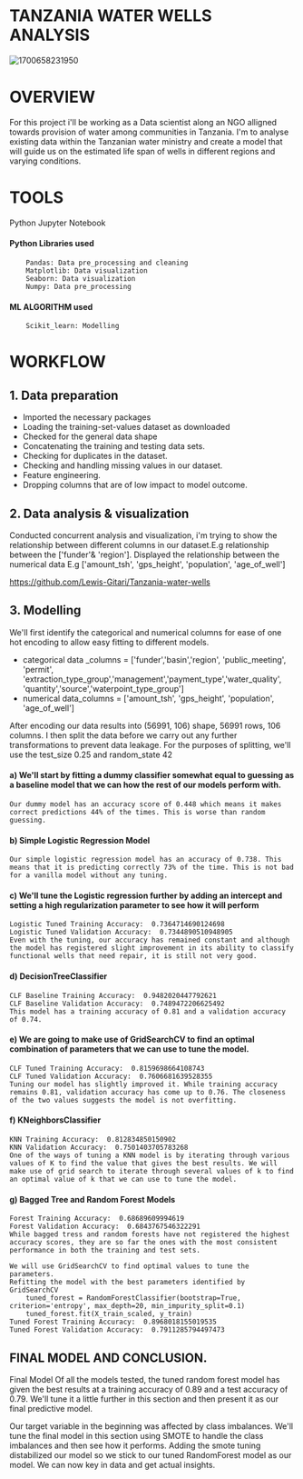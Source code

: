 # TANZANIA WATER WELLS ANALYSIS

![1700658231950](https://github.com/Lewis-Gitari/Tanzania-water-wells/assets/146082404/46e5c67f-7ffc-43c9-9a50-9e65f1d470d9)

# OVERVIEW
For this project i'll be working as a Data scientist along an NGO alligned towards provision of water among communities in Tanzania. I'm to analyse existing data within the Tanzanian water ministry and create a model that will guide us on the estimated life span of wells in different regions and varying  conditions.

# TOOLS
  Python
  Jupyter Notebook

#### Python Libraries used
        Pandas: Data pre_processing and cleaning
        Matplotlib: Data visualization
        Seaborn: Data visualization
        Numpy: Data pre_processing
#### ML ALGORITHM used
        Scikit_learn: Modelling

# WORKFLOW
## 1.  Data preparation
+  Imported the necessary packages
+  Loading the training-set-values dataset as downloaded
+  Checked for the general data shape
+  Concatenating the training and testing data sets.
+  Checking for duplicates in the dataset.
+  Checking and handling missing values in our dataset.
+  Feature engineering.
+  Dropping columns that are of low impact to model outcome.
## 2. Data analysis & visualization
Conducted concurrent analysis and visualization, i'm trying to show the relationship between different columns in our dataset.E.g  relationship between the ['funder'& 'region'].
Displayed the relationship between the numerical data E.g ['amount_tsh', 'gps_height', 'population', 'age_of_well']

https://github.com/Lewis-Gitari/Tanzania-water-wells

## 3. Modelling
We'll first identify the categorical and numerical columns for ease of one hot encoding to allow easy fitting to different models.
+  categorical data _columns = ['funder','basin','region', 'public_meeting', 'permit',
            'extraction_type_group','management','payment_type','water_quality',
            'quantity','source','waterpoint_type_group']
+  numerical data_columns = ['amount_tsh', 'gps_height', 'population', 'age_of_well']

After encoding our data results into (56991, 106) shape, 56991 rows, 106 columns.
I then split the data before we carry out any further transformations to prevent data leakage. For the purposes of splitting, we'll use the test_size 0.25 and random_state 42
            
#### a) We'll start by fitting a dummy classifier somewhat equal to guessing as a baseline model that we can how the rest of our models perform with.
    Our dummy model has an accuracy score of 0.448 which means it makes correct predictions 44% of the times. This is worse than random guessing.
#### b) Simple Logistic Regression Model
    Our simple logistic regression model has an accuracy of 0.738. This means that it is predicting correctly 73% of the time. This is not bad for a vanilla model without any tuning.
#### c) We'll tune the Logistic regression further by adding an intercept and setting a high regularization parameter to see how it will perform
    Logistic Tuned Training Accuracy:  0.7364714690124698
    Logistic Tuned Validation Accuracy:  0.7344890510948905
    Even with the tuning, our accuracy has remained constant and although the model has registered slight improvement in its ability to classify functional wells that need repair, it is still not very good.
#### d) DecisionTreeClassifier
    CLF Baseline Training Accuracy:  0.9482020447792621
    CLF Baseline Validation Accuracy:  0.7489472206625492
    This model has a training accuracy of 0.81 and a validation accuracy of 0.74.
#### e) We are going to make use of GridSearchCV to find an optimal combination of parameters that we can use to tune the model.
    CLF Tuned Training Accuracy:  0.8159698664108743
    CLF Tuned Validation Accuracy:  0.7606681639528355
    Tuning our model has slightly improved it. While training accuracy remains 0.81, validation accuracy has come up to 0.76. The closeness of the two values suggests the model is not overfitting.
#### f) KNeighborsClassifier    
    KNN Training Accuracy:  0.812834850150902
    KNN Validation Accuracy:  0.7501403705783268
    One of the ways of tuning a KNN model is by iterating through various values of K to find the value that gives the best results. We will make use of grid search to iterate through several values of k to find an optimal value of k that we can use to tune the model.
#### g) Bagged Tree and Random Forest Models
    Forest Training Accuracy:  0.68689609994619
    Forest Validation Accuracy:  0.6843767546322291
    While bagged tress and random forests have not registered the highest accuracy scores, they are so far the ones with the most consistent performance in both the training and test sets.

    We will use GridSearchCV to find optimal values to tune the parameters.
    Refitting the model with the best parameters identified by GridSearchCV
        tuned_forest = RandomForestClassifier(bootstrap=True, criterion='entropy', max_depth=20, min_impurity_split=0.1)
        tuned_forest.fit(X_train_scaled, y_train)
    Tuned Forest Training Accuracy:  0.8968018155019535
    Tuned Forest Validation Accuracy:  0.7911285794497473

## FINAL MODEL AND CONCLUSION.
Final Model
Of all the models tested, the tuned random forest model has given the best results at a training accuracy of 0.89 and a test accuracy of 0.79. We'll tune it a little further in this section and then present it as our final predictive model.

Our target variable in the beginning was affected by class imbalances. We'll tune the final model in this section using SMOTE to handle the class imbalances and then see how it performs.
Adding the smote tuning distabilized our model so we stick to our tuned RandomForest model as our model.
We can now key in data and get actual insights.
